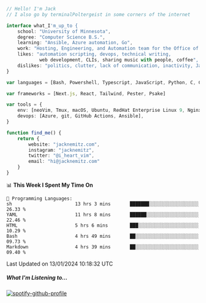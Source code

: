 ```typescript
// Hello! I'm Jack
// I also go by terminalPoltergeist in some corners of the internet

interface what_I'm_up_to {
    school: "University of Minnesota",
    degree: "Computer Science B.S.",
    learning: "Ansible, Azure automation, Go",
    work: "Hosting, Engineering, and Automation team for the Office of Information Technology at UMN",
    likes: "automation scripting, devops, technical writing,
            web development, CLIs, sharing music with people, coffee",
    dislikes: "politics, clutter, lack of communication, inactivity, Java",
}

var languages = [Bash, Powershell, Typescript, JavaScript, Python, C, C++]

var frameworks = [Next.js, React, Tailwind, Pester, Psake]

var tools = {
    env: [neoVim, Tmux, macOS, Ubuntu, RedHat Enterprise Linux 9, Nginx, DigitalOcean, Cloudflare],
    devops: [Azure, git, GitHub Actions, Ansible],
}

function find_me() {
    return {
        website: "jacknemitz.com",
        instagram: "jacknemitz",
        twitter: "@i_heart_vim",
        email: "hi@jacknemitz.com"
    }
}
```

<!--START_SECTION:waka-->
📊 **This Week I Spent My Time On** 

```text
💬 Programming Languages: 
sh                       13 hrs 3 mins       ███████░░░░░░░░░░░░░░░░░░   26.33 % 
YAML                     11 hrs 8 mins       ██████░░░░░░░░░░░░░░░░░░░   22.46 % 
HTML                     5 hrs 6 mins        ███░░░░░░░░░░░░░░░░░░░░░░   10.29 % 
Bash                     4 hrs 49 mins       ██░░░░░░░░░░░░░░░░░░░░░░░   09.73 % 
Markdown                 4 hrs 39 mins       ██░░░░░░░░░░░░░░░░░░░░░░░   09.40 % 
```


 Last Updated on 13/01/2024 10:18:32 UTC
<!--END_SECTION:waka-->

##### What I'm Listening to...

[![spotify-github-profile](https://spotify-github-profile.vercel.app/api/view?uid=jack.nemitz&cover_image=true&show_offline=true&bar_color=53b14f&bar_color_cover=false&background_color=121212FF)](https://spotify-github-profile.vercel.app/api/view?uid=jack.nemitz&redirect=true)

